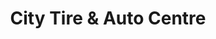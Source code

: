 ---
title: "City Tire & Auto Centre"
url: /st-johns/city-tire-und-auto-centre/
shop: Autowerkstatt
---